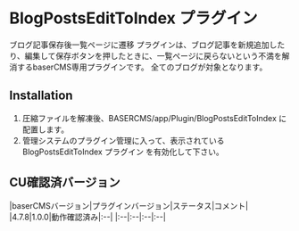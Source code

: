 # BlogPostsEditToIndex プラグイン

ブログ記事保存後一覧ページに遷移 プラグインは、ブログ記事を新規追加したり、編集して保存ボタンを押したときに、一覧ページに戻らないという不満を解消するbaserCMS専用プラグインです。
全てのブログが対象となります。

## Installation

1. 圧縮ファイルを解凍後、BASERCMS/app/Plugin/BlogPostsEditToIndex に配置します。
2. 管理システムのプラグイン管理に入って、表示されている BlogPostsEditToIndex プラグイン を有効化して下さい。

## CU確認済バージョン

|baserCMSバージョン|プラグインバージョン|ステータス|コメント|
|4.7.8|1.0.0|動作確認済み|:--|
|:--|:--|:--|:--|
